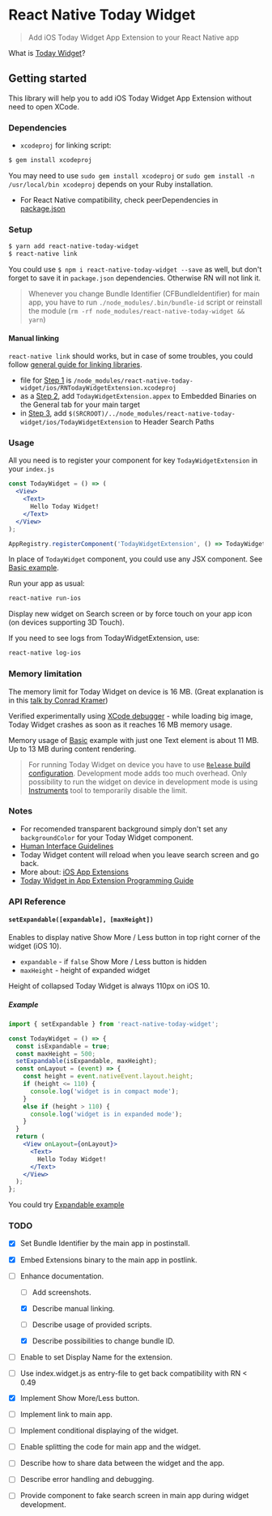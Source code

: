 # React Native Today Widget
> Add iOS Today Widget App Extension to your React Native app


What is [Today Widget](https://developer.apple.com/ios/human-interface-guidelines/extensions/widgets/)?

## Getting started

This library will help you to add iOS Today Widget App Extension without need to open XCode.

### Dependencies

- `xcodeproj` for linking script:
```bash
$ gem install xcodeproj
```
You may need to use `sudo gem install xcodeproj` or `sudo gem install -n /usr/local/bin xcodeproj` depends on your Ruby installation.

- For React Native compatibility, check peerDependencies in [package.json](./package.json#L50)

### Setup

```bash
$ yarn add react-native-today-widget
$ react-native link
```
You could use `$ npm i react-native-today-widget --save` as well, but don't forget to save it in `package.json` dependencies. Otherwise RN will not link it.

> Whenever you change Bundle Identifier (CFBundleIdentifier) for main app, you have to run `./node_modules/.bin/bundle-id` script or reinstall the module (`rm -rf node_modules/react-native-today-widget && yarn`)

#### Manual linking
`react-native link` should works, but in case of some troubles, you could follow [general guide for linking libraries](https://facebook.github.io/react-native/docs/linking-libraries-ios.html#manual-linking).

- file for [Step 1](https://facebook.github.io/react-native/docs/linking-libraries-ios.html#step-1) is `/node_modules/react-native-today-widget/ios/RNTodayWidgetExtension.xcodeproj`
- as a [Step 2](https://facebook.github.io/react-native/docs/linking-libraries-ios.html#step-2), add `TodayWidgetExtension.appex` to Embedded Binaries on the General tab for your main target
- in [Step 3](https://facebook.github.io/react-native/docs/linking-libraries-ios.html#step-3), add `$(SRCROOT)/../node_modules/react-native-today-widget/ios/TodayWidgetExtension` to Header Search Paths


### Usage

All you need is to register your component for key `TodayWidgetExtension` in your `index.js`
```jsx
const TodayWidget = () => (
  <View>
    <Text>
      Hello Today Widget!
    </Text>
  </View>
);

AppRegistry.registerComponent('TodayWidgetExtension', () => TodayWidget);
```
In place of `TodayWidget` component, you could use any JSX component. See [Basic example](./Examples/Basic/index.ios.js#L34).

Run your app as usual:
```bash
react-native run-ios
```

Display new widget on Search screen or by force touch on your app icon (on devices supporting 3D Touch).

If you need to see logs from TodayWidgetExtension, use:
```bash
react-native log-ios
```

### Memory limitation
The memory limit for Today Widget on device is 16 MB. (Great explanation is in this [talk by Conrad Kramer](https://cocoaheads.tv/memory-use-in-extensions-by-conrad-kramer/))

Verified experimentally using [XCode debugger](https://developer.apple.com/library/content/documentation/DeveloperTools/Conceptual/debugging_with_xcode/chapters/debugging_tools.html#//apple_ref/doc/uid/TP40015022-CH8-SW16) - while loading big image, Today Widget crashes as soon as it reaches 16 MB memory usage.

Memory usage of [Basic](https://github.com/matejkriz/react-native-today-widget/tree/master/Examples/Basic) example with just one Text element is about 11 MB. Up to 13 MB during content rendering.

> For running Today Widget on device you have to use [`Release` build configuration](http://facebook.github.io/react-native/releases/0.48/docs/running-on-device.html#2-configure-release-scheme). Development mode adds too much overhead. Only possibility to run the widget on device in development mode is using [Instruments](https://developer.apple.com/library/content/documentation/DeveloperTools/Conceptual/InstrumentsUserGuide/index.html#//apple_ref/doc/uid/TP40004652-CH3-SW1) tool to temporarily disable the limit.


### Notes
- For recomended transparent background simply don't set any `backgroundColor` for your Today Widget component.
- [Human Interface Guidelines](https://developer.apple.com/ios/human-interface-guidelines/extensions/widgets/)
- Today Widget content will reload when you leave search screen and go back.
- More about: [iOS App Extensions](https://developer.apple.com/app-extensions/)
- [Today Widget in App Extension Programming Guide](https://developer.apple.com/library/content/documentation/General/Conceptual/ExtensibilityPG/Today.html#//apple_ref/doc/uid/TP40014214-CH11-SW1)

### API Reference

#### `setExpandable([expandable], [maxHeight])`
Enables to display native Show More / Less button in top right corner of the widget (iOS 10).

- `expandable` - if `false` Show More / Less button is hidden
- `maxHeight` - height of expanded widget

Height of collapsed Today Widget is always 110px on iOS 10.

##### Example
```jsx
import { setExpandable } from 'react-native-today-widget';

const TodayWidget = () => {
  const isExpandable = true;
  const maxHeight = 500;
  setExpandable(isExpandable, maxHeight);
  const onLayout = (event) => {
    const height = event.nativeEvent.layout.height;
    if (height <= 110) {
      console.log('widget is in compact mode');
    }
    else if (height > 110) {
      console.log('widget is in expanded mode');
    }
  }
  return (
    <View onLayout={onLayout}>
      <Text>
        Hello Today Widget!
      </Text>
    </View>
  );
};
```

You could try [Expandable example](./Examples/Expandable)

### TODO
- [x] Set Bundle Identifier by the main app in postinstall.

- [x] Embed Extensions binary to the main app in postlink.

- [ ] Enhance documentation.
  - [ ] Add screenshots.
  - [x] Describe manual linking.
  - [ ] Describe usage of provided scripts.
  - [x] Describe possibilities to change bundle ID.


- [ ] Enable to set Display Name for the extension.

- [ ] Use index.widget.js as entry-file to get back compatibility with RN < 0.49

- [x] Implement Show More/Less button.

- [ ] Implement link to main app.

- [ ] Implement conditional displaying of the widget.

- [ ] Enable splitting the code for main app and the widget.

- [ ] Describe how to share data between the widget and the app.

- [ ] Describe error handling and debugging.

- [ ] Provide component to fake search screen in main app during widget development.
